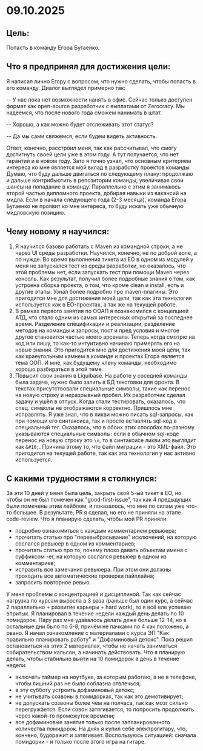 # 09.10.2025

## Цель:
Попасть в команду Егора Бугаенко.

## Что я предпринял для достижения цели:
Я написал лично Егору с вопросом, что нужно сделать, чтобы попасть в его команду. Диалог выглядел примерно так:

-- У нас пока нет возможности нанять в офис. Сейчас только доступен формат как open-source разработчик с выплатами от 
Zerocracy. Мы надеемся, что после нового года сможем нанимать в штат.

-- Хорошо, а как можно будет отслеживать этот статус?

-- Да мы сами свяжемся, если будем видеть активность.

Ответ, конечно, расстроил меня, так как рассчитывал, что смогу достигнуть своей цели уже в этом году. А тут получается, 
что нет гарантий и в новом году. Зато я точно узнал, что основным критерием интереса ко мне является мой вклад в
разработку проектов команды. Думаю, что буду дальше двигаться по следующему плану: продолжаю и дальше контрибьютить в 
репозитории команды, увеличивая свои шансы на попадание в команду. Параллельно с этим я занимаюсь второй частью 
дипломного проекта, добирая навыки из вакансий на мидла. Если в начала следующего года (2-3 месяца), команда Егора 
Бугаенко не проявит ко мне интереса, то буду искать уже обычную мидловскую позицию.

## Чему новому я научился:
1. Я научился базово работать с Maven из командной строки, а не через UI среды разработки. Научился, конечно, не по
доброй воле, а по нужде. Во время выполнения тикета из EO в одном из модулей у меня не запускался тест из среды
разработки, но оказалось, что этой проблемы нет, если запускать тест при помощи Maven через консоль. Как результат,
получил более подробные знания о том, как устроена сборка проекта, о том, что кроме clean и install, есть и другие 
этапы. Узнал более подробно про maven-плагины. Это пригодится мне для достижения моей цели, так как эта технология
используется как в EO-проектах, а так же на текущей работе.
2. В рамках первого занятия по ООАП я познакомился с концепцией АТД, что стало одним из самых интересных открытий за
последнее время. Разделение спецификации и реализации, разделение методов на команды и запросы, пост и пред условия и
многое другое становится частью моего арсенала. Теперь когда смотрю на код или пишу, то как-то интуитивно начинаю
примерять его на новые знания. Это пригодится мне для достижения моей цели, так как краеугольным камнем в команде и
проектах Егора является тема ООП. И мне, как будущему члену команды, необходимо хорошо разбираться в этой теме.
3. Повысил свои знания в Liquibase. На работе у соседней команды была задача, нужно было залить в БД текстовки для
фронта. В текстах присутствовали специальные символы, такие как перенос на новую строку и неразрывный пробел. Их 
разработчик сделал задачу и ушёл в отпуск. Когда стали тестировать, оказалось, что спец. символы не отображаются 
корректно. Пришлось мне исправлять. Я уже знал, что в ликви можно писать sql-запросы, как при помощи его синтаксиса, так
и просто вставлять sql-код в специальный тег. Оказалось, что в обоих этих способах по-разному указываются специальные
символы: если в обычном sql-коде перенос на новую строку это `\n`, то в синтаксисе ликви это выглядит как `&#10;`.
Причина этому то, что файл миграции - это XML-файл. Это пригодится на текущей работе, так как эта технология у нас
активно используется.

## С какими трудностями я столкнулся:
За эти 10 дней у меня была цель, закрыть свой 5-ый тикет в EO, но чтобы он не был помечен как "good-first-issue", так
как 4 предыдущих были помечены этим лейблом, и показалось, что мне по силам уже что-то большее. В результате, PR я
сделал, но его не приняли на этапе code-review. Что я планирую сделать, чтобы мой PR приняли:
- подробно ознакомиться с каждым комментарием ревьюера;
- прочитать статью про "перевыбрасывание" исключений, на которую сослался ревьюер в одном из комментариев;
- прочитать статью про то, почему плохо давать объектам имена с суффиксом -er, на которую сослался ревьюер в одном из 
комментариев;
- исправить все замечания ревьюера. При этом они должны проходить все автоматические проверки пайплайна;
- запросить повторное ревью.


У меня проблемы с концентрацией и дисциплиной. Так как сейчас нагрузка по курсам выросла в 3 раза (раньше был один курс,
а сейчас 2 параллельно + развитие карьеры + hard work), то я всё еле успеваю впритык. Я планировал в течение недели
каждый день делать по 10 помидорок. Пару раз мне удавалось делать деже больше 12-14, но в остальные дни было по 6-8, 
причём не пачками по 4 как положено, а рвано. Я начал ознакомление с материалами с курса ЭП "Как правильно планировать 
работу" и "Дофаминовый детокс". Пока решил остановиться на этих 2 материалах, чтобы не начать заниматься собирательством
кальсон, а начинать действовать. Что я планирую делать, чтобы стабильно выйти на 10 помидорок в день в течение недели:
- включать таймер на ноутбуке, за которым работаю, а не в телефоне, чтобы лишний раз не было соблазна отвлечься;
- в эту субботу устроить дофаминовый детокс;
- не учитывать созвоны в помидорках, так как это демотивирует;
- не допускать созвоны более чем на полчаса, так как мозг сильно перегружается. Если совон затягивается, то попросить
продолжить через какой-то промежуток времени;
- все дофаминовые занятия только после запланированного количества помидорок. На днях я купил себе электрогитару, что,
кончено, будоражит и затягивает. Воспользуюсь ситуацией: сначала помидорки - и только после этого игра на гитаре. 
